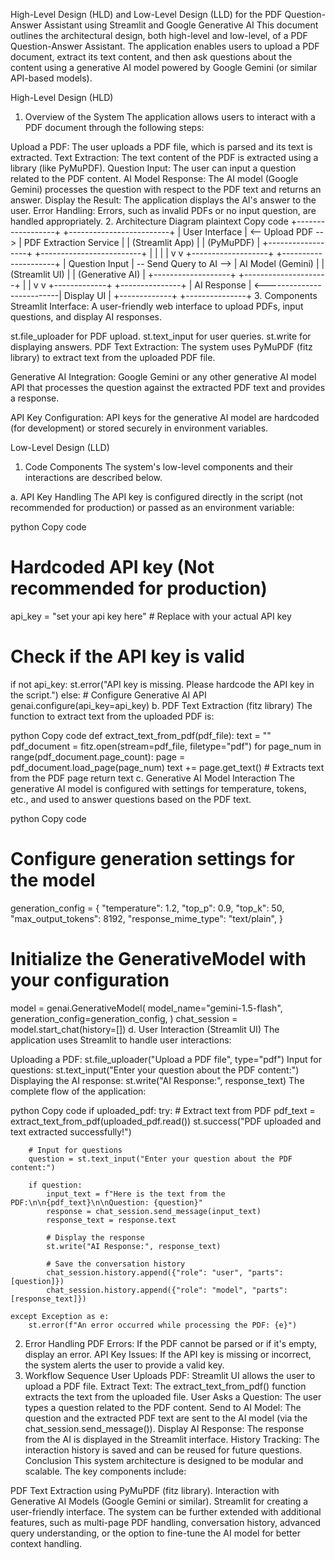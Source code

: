 High-Level Design (HLD) and Low-Level Design (LLD) for the PDF Question-Answer Assistant using Streamlit and Google Generative AI
This document outlines the architectural design, both high-level and low-level, of a PDF Question-Answer Assistant. The application enables users to upload a PDF document, extract its text content, and then ask questions about the content using a generative AI model powered by Google Gemini (or similar API-based models).

High-Level Design (HLD)
1. Overview of the System
The application allows users to interact with a PDF document through the following steps:

Upload a PDF: The user uploads a PDF file, which is parsed and its text is extracted.
Text Extraction: The text content of the PDF is extracted using a library (like PyMuPDF).
Question Input: The user can input a question related to the PDF content.
AI Model Response: The AI model (Google Gemini) processes the question with respect to the PDF text and returns an answer.
Display the Result: The application displays the AI's answer to the user.
Error Handling: Errors, such as invalid PDFs or no input question, are handled appropriately.
2. Architecture Diagram
plaintext
Copy code
        +------------------+                     +-------------------------+
        |   User Interface  | <-- Upload PDF --> |  PDF Extraction Service  |
        |  (Streamlit App)  |                     |     (PyMuPDF)           |
        +------------------+                     +-------------------------+
               |                                          |
               |                                          |
               v                                          v
       +-------------------+                         +---------------------+
       |   Question Input  | -- Send Query to AI --> |   AI Model (Gemini) |
       |   (Streamlit UI)  |                         |     (Generative AI) |
       +-------------------+                         +---------------------+
               |                                          |
               v                                          v
          +-------------+                             +---------------+
          | AI Response | <--------------------------|   Display UI  |
          +-------------+                             +---------------+
3. Components
Streamlit Interface: A user-friendly web interface to upload PDFs, input questions, and display AI responses.

st.file_uploader for PDF upload.
st.text_input for user queries.
st.write for displaying answers.
PDF Text Extraction: The system uses PyMuPDF (fitz library) to extract text from the uploaded PDF file.

Generative AI Integration: Google Gemini or any other generative AI model API that processes the question against the extracted PDF text and provides a response.

API Key Configuration: API keys for the generative AI model are hardcoded (for development) or stored securely in environment variables.

Low-Level Design (LLD)
1. Code Components
The system's low-level components and their interactions are described below.

a. API Key Handling
The API key is configured directly in the script (not recommended for production) or passed as an environment variable:

python
Copy code
# Hardcoded API key (Not recommended for production)
api_key = "set your api key here"  # Replace with your actual API key

# Check if the API key is valid
if not api_key:
    st.error("API key is missing. Please hardcode the API key in the script.")
else:
    # Configure Generative AI API
    genai.configure(api_key=api_key)
b. PDF Text Extraction (fitz library)
The function to extract text from the uploaded PDF is:

python
Copy code
def extract_text_from_pdf(pdf_file):
    text = ""
    pdf_document = fitz.open(stream=pdf_file, filetype="pdf")
    for page_num in range(pdf_document.page_count):
        page = pdf_document.load_page(page_num)
        text += page.get_text()  # Extracts text from the PDF page
    return text
c. Generative AI Model Interaction
The generative AI model is configured with settings for temperature, tokens, etc., and used to answer questions based on the PDF text.

python
Copy code
# Configure generation settings for the model
generation_config = {
    "temperature": 1.2,
    "top_p": 0.9,
    "top_k": 50,
    "max_output_tokens": 8192,
    "response_mime_type": "text/plain",
}

# Initialize the GenerativeModel with your configuration
model = genai.GenerativeModel(
    model_name="gemini-1.5-flash",
    generation_config=generation_config,
)
chat_session = model.start_chat(history=[])
d. User Interaction (Streamlit UI)
The application uses Streamlit to handle user interactions:

Uploading a PDF: st.file_uploader("Upload a PDF file", type="pdf")
Input for questions: st.text_input("Enter your question about the PDF content:")
Displaying the AI response: st.write("AI Response:", response_text)
The complete flow of the application:

python
Copy code
if uploaded_pdf:
    try:
        # Extract text from PDF
        pdf_text = extract_text_from_pdf(uploaded_pdf.read())
        st.success("PDF uploaded and text extracted successfully!")
        
        # Input for questions
        question = st.text_input("Enter your question about the PDF content:")

        if question:
            input_text = f"Here is the text from the PDF:\n\n{pdf_text}\n\nQuestion: {question}"
            response = chat_session.send_message(input_text)
            response_text = response.text

            # Display the response
            st.write("AI Response:", response_text)

            # Save the conversation history
            chat_session.history.append({"role": "user", "parts": [question]})
            chat_session.history.append({"role": "model", "parts": [response_text]})

    except Exception as e:
        st.error(f"An error occurred while processing the PDF: {e}")
2. Error Handling
PDF Errors: If the PDF cannot be parsed or if it's empty, display an error.
API Key Issues: If the API key is missing or incorrect, the system alerts the user to provide a valid key.
3. Workflow Sequence
User Uploads PDF: Streamlit UI allows the user to upload a PDF file.
Extract Text: The extract_text_from_pdf() function extracts the text from the uploaded file.
User Asks a Question: The user types a question related to the PDF content.
Send to AI Model: The question and the extracted PDF text are sent to the AI model (via the chat_session.send_message()).
Display AI Response: The response from the AI is displayed in the Streamlit interface.
History Tracking: The interaction history is saved and can be reused for future questions.
Conclusion
This system architecture is designed to be modular and scalable. The key components include:

PDF Text Extraction using PyMuPDF (fitz library).
Interaction with Generative AI Models (Google Gemini or similar).
Streamlit for creating a user-friendly interface.
The system can be further extended with additional features, such as multi-page PDF handling, conversation history, advanced query understanding, or the option to fine-tune the AI model for better context handling.
